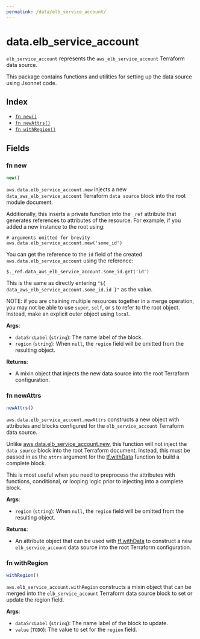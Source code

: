 ```yaml
---
permalink: /data/elb_service_account/
---
```


# data.elb_service_account

`elb_service_account` represents the `aws_elb_service_account` Terraform data source.



This package contains functions and utilities for setting up the data source using Jsonnet code.


## Index

* [`fn new()`](#fn-new)
* [`fn newAttrs()`](#fn-newattrs)
* [`fn withRegion()`](#fn-withregion)

## Fields

### fn new

```ts
new()
```


`aws.data.elb_service_account.new` injects a new `data_aws_elb_service_account` Terraform `data source`
block into the root module document.

Additionally, this inserts a private function into the `_ref` attribute that generates references to attributes of the
resource. For example, if you added a new instance to the root using:

    # arguments omitted for brevity
    aws.data.elb_service_account.new('some_id')

You can get the reference to the `id` field of the created `aws.data.elb_service_account` using the reference:

    $._ref.data_aws_elb_service_account.some_id.get('id')

This is the same as directly entering `"${ data_aws_elb_service_account.some_id.id }"` as the value.

NOTE: if you are chaining multiple resources together in a merge operation, you may not be able to use `super`, `self`,
or `$` to refer to the root object. Instead, make an explicit outer object using `local`.

**Args**:
  - `dataSrcLabel` (`string`): The name label of the block.
  - `region` (`string`):  When `null`, the `region` field will be omitted from the resulting object.

**Returns**:
- A mixin object that injects the new data source into the root Terraform configuration.


### fn newAttrs

```ts
newAttrs()
```


`aws.data.elb_service_account.newAttrs` constructs a new object with attributes and blocks configured for the `elb_service_account`
Terraform data source.

Unlike [aws.data.elb_service_account.new](#fn-elbserviceaccountnew), this function will not inject the `data source`
block into the root Terraform document. Instead, this must be passed in as the `attrs` argument for the
[tf.withData](https://github.com/tf-libsonnet/core/tree/main/docs#fn-withdata) function to build a complete block.

This is most useful when you need to preprocess the attributes with functions, conditional, or looping logic prior to
injecting into a complete block.

**Args**:
  - `region` (`string`):  When `null`, the `region` field will be omitted from the resulting object.

**Returns**:
  - An attribute object that can be used with [tf.withData](https://github.com/tf-libsonnet/core/tree/main/docs#fn-withdata) to construct a new `elb_service_account` data source into the root Terraform configuration.


### fn withRegion

```ts
withRegion()
```

`aws.elb_service_account.withRegion` constructs a mixin object that can be merged into the `elb_service_account`
Terraform data source block to set or update the region field.



**Args**:
  - `dataSrcLabel` (`string`): The name label of the block to update.
  - `value` (`TODO`): The value to set for the `region` field.
